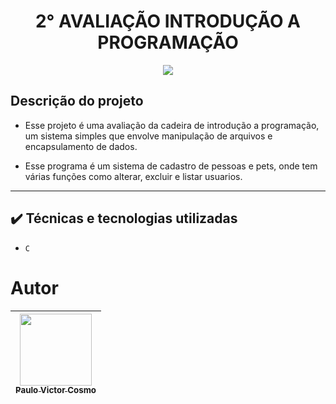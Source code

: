 <h1 align="center"> 2° AVALIAÇÃO INTRODUÇÃO A PROGRAMAÇÃO </h1>

<p align="center">
<img src="http://img.shields.io/static/v1?label=STATUS&message=CONCLUIDO&color=GREEN&style=for-the-badge"/>
</p>

## Descrição do projeto 

- Esse projeto é uma avaliação da cadeira de introdução a programação, um sistema simples que envolve manipulação de arquivos e encapsulamento de dados.

- Esse programa é um sistema de cadastro de pessoas e pets, onde tem várias funções como alterar, excluir e listar usuarios.

----

## ✔️ Técnicas e tecnologias utilizadas

- ``C``

# Autor

| [<img src="https://avatars.githubusercontent.com/u/114295733?v=4" width=115><br><sub>Paulo Victor Cosmo</sub>](https://github.com/pvictorcosmo) |
| :---: |
